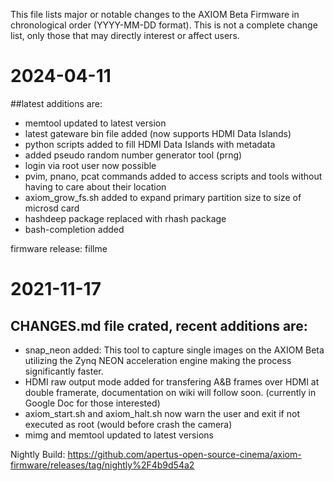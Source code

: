 This file lists major or notable changes to the AXIOM Beta Firmware in chronological order (YYYY-MM-DD format). This is not
a complete change list, only those that may directly interest or affect users.


# 2024-04-11

##latest additions are:

* memtool updated to latest version
* latest gateware bin file added (now supports HDMI Data Islands)
* python scripts added to fill HDMI Data Islands with metadata
* added pseudo random number generator tool (prng)
* login via root user now possible
* pvim, pnano, pcat commands added to access scripts and tools without having to care about their location
* axiom_grow_fs.sh added to expand primary partition size to size of microsd card
* hashdeep package replaced with rhash package
* bash-completion added

firmware release: fillme


# 2021-11-17

## CHANGES.md file crated, recent additions are:

* snap_neon added: This tool to capture single images on the AXIOM Beta utilizing the Zynq NEON acceleration engine making the process significantly faster.
* HDMI raw output mode added for transfering A&B frames over HDMI at double framerate, documentation on wiki will follow soon. (currently in Google Doc for those interested)
* axiom_start.sh and axiom_halt.sh now warn the user and exit if not executed as root (would before crash the camera)
* mimg and memtool updated to latest versions

Nightly Build:
https://github.com/apertus-open-source-cinema/axiom-firmware/releases/tag/nightly%2F4b9d54a2
